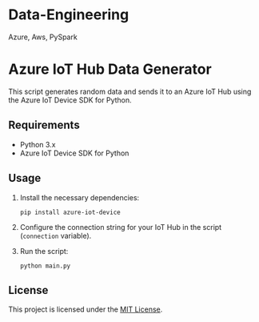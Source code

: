 # Data-Engineering
Azure, Aws, PySpark

# Azure IoT Hub Data Generator

This script generates random data and sends it to an Azure IoT Hub using the Azure IoT Device SDK for Python.

## Requirements

- Python 3.x
- Azure IoT Device SDK for Python

## Usage

1. Install the necessary dependencies:

    ```
    pip install azure-iot-device
    ```

2. Configure the connection string for your IoT Hub in the script (`connection` variable).

3. Run the script:

    ```
    python main.py
    ```

## License

This project is licensed under the [MIT License](LICENSE).
